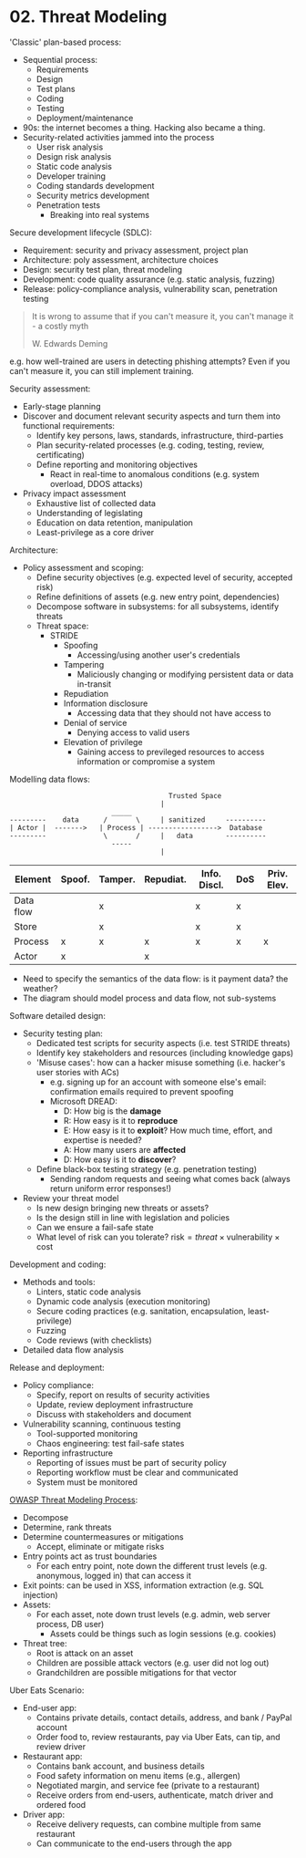 # 02. Threat Modeling

'Classic' plan-based process:

- Sequential process:
  - Requirements
  - Design
  - Test plans
  - Coding
  - Testing
  - Deployment/maintenance
- 90s: the internet becomes a thing. Hacking also became a thing.
- Security-related activities jammed into the process
  - User risk analysis
  - Design risk analysis
  - Static code analysis
  - Developer training
  - Coding standards development
  - Security metrics development
  - Penetration tests
    - Breaking into real systems

Secure development lifecycle (SDLC):

- Requirement: security and privacy assessment, project plan
- Architecture: poly assessment, architecture choices
- Design: security test plan, threat modeling
- Development: code quality assurance (e.g. static analysis, fuzzing)
- Release: policy-compliance analysis, vulnerability scan, penetration testing

> It is wrong to assume that if you can't measure it, you can't manage it - a costly myth
>
> W. Edwards Deming

e.g. how well-trained are users in detecting phishing attempts? Even if you can't measure it, you can still implement training.

Security assessment:

- Early-stage planning
- Discover and document relevant security aspects and turn them into functional requirements:
  - Identify key persons, laws, standards, infrastructure, third-parties
  - Plan security-related processes (e.g. coding, testing, review, certificating)
  - Define reporting and monitoring objectives
    - React in real-time to anomalous conditions (e.g. system overload, DDOS attacks)
- Privacy impact assessment
  - Exhaustive list of collected data
  - Understanding of legislating
  - Education on data retention, manipulation
  - Least-privilege as a core driver

Architecture:

- Policy assessment and scoping:
  - Define security objectives (e.g. expected level of security, accepted risk)
  - Refine definitions of assets (e.g. new entry point, dependencies)
  - Decompose software in subsystems: for all subsystems, identify threats
  - Threat space:
    - STRIDE
      - Spoofing
        - Accessing/using another user's credentials
      - Tampering
        - Maliciously changing or modifying persistent data or data in-transit
      - Repudiation
      - Information disclosure
        - Accessing data that they should not have access to
      - Denial of service
        - Denying access to valid users
      - Elevation of privilege
        - Gaining access to previleged resources to access information or compromise a system

Modelling data flows:

```
                                       Trusted Space
                                     |
                         _____       
---------    data      /       \     | sanitized     ----------
| Actor |  ------->   | Process | ----------------->  Database
---------              \       /     |   data        ----------
                         -----  
                                     |
```

|  Element  | Spoof. | Tamper. | Repudiat. | Info. Discl. | DoS | Priv. Elev. |
| --------- | ------ | ------- | --------- | ------------ | --- | ----------- |
| Data flow |        |    x    |           |      x       |  x  |             |
|   Store   |        |    x    |           |      x       |  x  |             |
|  Process  |   x    |    x    |     x     |      x       |  x  |      x      |
|   Actor   |   x    |         |     x     |              |     |             |

- Need to specify the semantics of the data flow: is it payment data? the weather?
- The diagram should model process and data flow, not sub-systems

Software detailed design:

- Security testing plan:
  - Dedicated test scripts for security aspects (i.e. test STRIDE threats)
  - Identify key stakeholders and resources (including knowledge gaps)
  - 'Misuse cases': how can a hacker misuse something (i.e. hacker's user stories with ACs)
    - e.g. signing up for an account with someone else's email: confirmation emails required to prevent spoofing
    - Microsoft DREAD:
      - D: How big is the **damage**
      - R: How easy is it to **reproduce**
      - E: How easy is it to **exploit**? How much time, effort, and expertise is needed?
      - A: How many users are **affected**
      - D: How easy is it to **discover**?
  - Define black-box testing strategy (e.g. penetration testing)
    - Sending random requests and seeing what comes back (always return uniform error responses!)
- Review your threat model
  - Is new design bringing new threats or assets?
  - Is the design still in line with legislation and policies
  - Can we ensure a fail-safe state
  - What level of risk can you tolerate? $\text{risk} = {threat} \times \text{vulnerability} \times \text{cost}$

Development and coding:

- Methods and tools:
  - Linters, static code analysis
  - Dynamic code analysis (execution monitoring)
  - Secure coding practices (e.g. sanitation, encapsulation, least-privilege)
  - Fuzzing
  - Code reviews (with checklists)
- Detailed data flow analysis

Release and deployment:

- Policy compliance:
  - Specify, report on results of security activities
  - Update, review deployment infrastructure
  - Discuss with stakeholders and document
- Vulnerability scanning, continuous testing
  - Tool-supported monitoring
  - Chaos engineering: test fail-safe states
- Reporting infrastructure
  - Reporting of issues must be part of security policy
  - Reporting workflow must be clear and communicated
  - System must be monitored

[OWASP Threat Modeling Process](https://owasp.org/www-community/Threat_Modeling_Process):

- Decompose
- Determine, rank threats
- Determine countermeasures or mitigations
  - Accept, eliminate or mitigate risks
- Entry points act as trust boundaries
  - For each entry point, note down the different trust levels (e.g. anonymous, logged in) that can access it
- Exit points: can be used in XSS, information extraction (e.g. SQL injection)
- Assets:
  - For each asset, note down trust levels (e.g. admin, web server process, DB user)
    - Assets could be things such as login sessions (e.g. cookies)
- Threat tree:
  - Root is attack on an asset
  - Children are possible attack vectors (e.g. user did not log out)
  - Grandchildren are possible mitigations for that vector

Uber Eats Scenario:

- End-user app:
  - Contains private details, contact details, address, and bank / PayPal account
  - Order food to, review restaurants, pay via Uber Eats, can tip, and review driver
- Restaurant app:
  - Contains bank account, and business details
  - Food safety information on menu items (e.g., allergen)
  - Negotiated margin, and service fee (private to a restaurant)
  - Receive orders from end-users, authenticate, match driver and ordered food
- Driver app:
  - Receive delivery requests, can combine multiple from same restaurant
  - Can communicate to the end-users through the app

